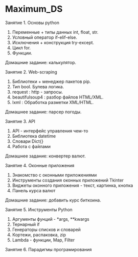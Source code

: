 # Maximum_DS

Занятие 1. Основы python

1. Переменные + типы данных int, float, str.
2. Условный оператор if-elif-else.
3. Исключения + конструкция try-except.
4. Цикл for.
5. Функции.

Домашние задание: калькулятор.

Занятие 2. Web-scraping

1. Библиотеки + менеджер пакетов pip.
2. Тип bool. Булева логика.
3. request : http - запросы.
4. beautifulsoup4 : разбор файлов HTML/XML.
5. lxml : Обработка разметки XML/HTML.

Домашнее задание: парсер погоды.

Занятие 3. API

1. API - интерфейс управления чем-то
2. Библиотека datetime
3. Словари Dict{}
4. Работа с файлами

Домашнее задание: конвертер валют.

Занятие 4. Оконные приложения
1. Знакомство с оконными приложениями
2. Инструменты создания оконных приложений Tkinter
3. Виджеты оконного приложения - текст, картинка, кнопка
4. Панель курса валют

Домашние задание: добавить курс биткоина.

Занятие 5. Инструменты Python
1. Аргументы фунций - *args, **kwargs
2. Тернарный if
3. Генераторы списков и словарей
4. Кортежи, распаковка, zip
5. Lambda - функции, Map, Filter

Занятие 6. Парадигмы програмирования
